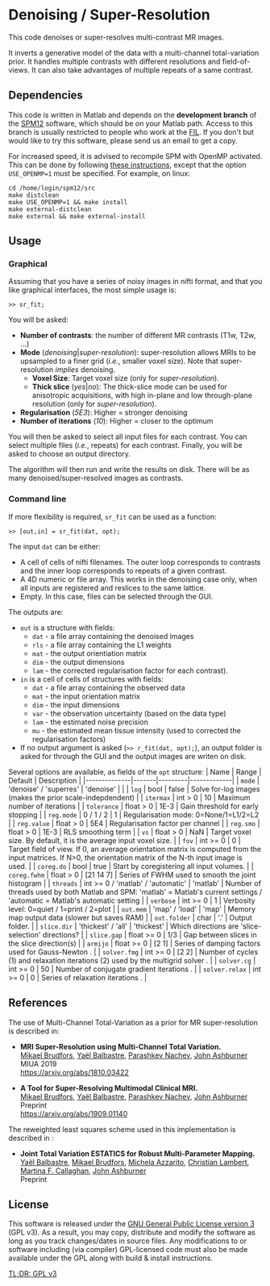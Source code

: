 # Denoising / Super-Resolution

This code denoises or super-resolves multi-contrast MR images.

It inverts a generative model of the data with a multi-channel 
total-variation prior. It handles multiple contrasts with different 
resolutions and field-of-views. It can also take advantages of multiple 
repeats of a same contrast.

## Dependencies

This code is written in Matlab and depends on the **development branch**
of the [SPM12](https://www.fil.ion.ucl.ac.uk/spm/) software, which 
should be on your Matlab path. Access to this branch is usually 
restricted to people who work at the 
[FIL](https://www.fil.ion.ucl.ac.uk/spm/local/). If you don't but would 
like to try this software, please send us an email to get a copy.

For increased speed, it is advised to recompile SPM with OpenMP 
activated. This can be done by following 
[these instructions](https://en.wikibooks.org/wiki/SPM), except that the 
option `USE_OPENMP=1` must be specified. For example, on linux:
```{shell}
cd /home/login/spm12/src
make distclean
make USE_OPENMP=1 && make install
make external-distclean
make external && make external-install
```

## Usage

### Graphical

Assuming that you have a series of noisy images in nifti format, 
and that you like graphical interfaces, the most simple usage is:
```{matlab}
>> sr_fit;
```
You will be asked:
- **Number of contrasts**: the number of different MR contrasts (T1w, T2w, ...)
- **Mode** (*denoising*|*super-resolution*): super-resolution allows 
  MRIs to be upsampled to a finer grid (*i.e.*, smaller voxel size).
  Note that super-resolution *implies* denoising.
  - **Voxel Size**: Target voxel size (only for *super-resolution*).
  - **Thick slice** (*yes*|*no*): The thick-slice mode can be used for 
    anisotropic acquisitions, with high in-plane and low through-plane 
    resolution (only for *super-resolution*).
- **Regularisation** (*5E3*): Higher = stronger denoising
- **Number of iterations** (*10*): Higher = closer to the optimum

You will then be asked to select all input files for each contrast. 
You can select multiple files (*i.e.*, repeats) for each contrast.
Finally, you will be asked to choose an output directory.

The algorithm will then run and write the results on disk. 
There will be as many denoised/super-resolved images as contrasts.

### Command line

If more flexibility is required, `sr_fit` can be used as a function:
```{matlab}
>> [out,in] = sr_fit(dat, opt);
```
The input `dat` can be either:
- A cell of cells of nifti filenames. The outer loop corresponds to 
  contrasts and the inner loop corresponds to repeats of a given 
  contrast.
- A 4D numeric or file array. This works in the denoising case only, 
  when all inputs are registered and reslices to the same lattice.
- Empty. In this case, files can be selected through the GUI.

The outputs are:
- `out` is a structure with fields:
  - `dat` - a file array containing the denoised images
  - `rls` - a file array containing the L1 weights
  - `mat` - the output orientiation matrix
  - `dim` - the output dimensions
  - `lam` - the corrected regularisation factor for each contrast).
- `in` is a cell of cells of structures with fields:
  - `dat` - a file array containing the observed data
  - `mat` - the input orientation matrix
  - `dim` - the input dimensions
  - `var` - the observation uncertainty (based on the data type)
  - `lam` - the estimated noise precision
  - `mu`  - the estimated mean tissue intensity 
(used to corrected the regularisation factors)
- If no output argument is asked (`>> r_fit(dat, opt);`), an output 
  folder is asked for through the GUI and the output images are writen 
  on disk.

Several options are available, as fields of the `opt` structure:
| Name         | Range | Default | Description |
|--------------|-------|---------|-------------|
| `mode`       | 'denoise' / 'superres' | 'denoise' | |
| `log`        | bool       | false | Solve for-log images (makes the prior scale-indepdendent) |
| `itermax`    | int > 0    | 10 | Maximum number of iterations |
| `tolerance`  | float > 0  | 1E-3 | Gain threshold for early stopping |
| `reg.mode`   | 0 / 1 / 2  | 1 | Regularisation mode: 0=None/1=L1/2=L2 |
| `reg.value`  | float > 0  | 5E4 | Regularisation factor per channel |
| `reg.smo`    | float > 0  | 1E-3 | RLS smoothing term |
| `vs`         | float > 0  | NaN | Target voxel size. By default, it is the average input voxel size. |
| `fov`        | int >= 0   | 0 | Target field of view. If 0, an average orientation matrix is computed from the input matrices. If N>0, the orientation matrix of the N-th input image is used. |
| `coreg.do`   | bool       | true | Start by coregistering all input volumes. |
| `coreg.fwhm` | float > 0  | [21 14 7] | Series of FWHM used to smooth the joint histogram |
| `threads`    | int >= 0 / 'matlab' / 'automatic' |  'matlab' | Number of threads used by both Matlab and SPM: 'matlab' = Matlab's current settings / 'automatic = Matlab's automatic setting |
| `verbose`    | int >= 0   | 1 | Verbosity level: 0=quiet / 1=print / 2=plot |
| `out.mem`    | 'map' / 'load' | 'map' | Memory map output data (slower but saves RAM) |
| `out.folder` | char       | '.' | Output folder. |
| `slice.dir`  | 'thickest' / 'all' | 'thickest' | Which directions are 'slice-selection' directions? |
| `slice.gap`  | float >= 0 | 1/3 | Gap between slices in the slice direction(s) |
| `armijo`     | float >= 0 | [2 1] | Series of damping factors used for Gauss-Newton . |
| `solver.fmg`   | int >= 0 | [2 2] | Number of cycles (1) and relaxation iterations (2) used by the multigrid solver . |
| `solver.cg`    | int >= 0 | 50    | Number of conjugate gradient iterations . |
| `solver.relax` | int >= 0 | 0     | Series of relaxation iterations . |

## References

The use of Multi-Channel Total-Variation as a prior for MR 
super-resolution is described in:

- **MRI Super-Resolution using Multi-Channel Total Variation.**  
[Mikael Brudfors](mailto:brudfors@gmail.com), [Yaël Balbastre](mailto:y.balbastre@ucl.ac.uk), [Parashkev Nachev](mailto:p.nachev@ucl.ac.uk), [John Ashburner](mailto:j.ashburner@ucl.ac.uk)  
MIUA 2019  
https://arxiv.org/abs/1810.03422

- **A Tool for Super-Resolving Multimodal Clinical MRI.**  
[Mikael Brudfors](mailto:brudfors@gmail.com), [Yaël Balbastre](mailto:y.balbastre@ucl.ac.uk), [Parashkev Nachev](mailto:p.nachev@ucl.ac.uk), [John Ashburner](mailto:j.ashburner@ucl.ac.uk)  
Preprint  
https://arxiv.org/abs/1909.01140

The reweighted least squares scheme used in this implementation is 
described in :

- **Joint Total Variation ESTATICS for Robust Multi-Parameter Mapping.**  
[Yaël Balbastre](mailto:y.balbastre@ucl.ac.uk), [Mikael Brudfors](mailto:brudfors@gmail.com), [Michela Azzarito](mailto:michela.azzarito@balgrist.ch ), [Christian Lambert](mailto:christian.lambert@ucl.ac.uk), [Martina F. Callaghan](mailto:m.callaghan@ucl.ac.uk), [John Ashburner](mailto:j.ashburner@ucl.ac.uk)  
Preprint  

## License

This software is released under the 
[GNU General Public License version 3](LICENSE) (GPL v3). As a result, 
you may copy, distribute and modify the software as long as you track 
changes/dates in source files. Any modifications to or software including 
(via compiler) GPL-licensed code must also be made available under the 
GPL along with build & install instructions.

[TL;DR: GPL v3](https://tldrlegal.com/license/gnu-general-public-license-v3-(gpl-3))
